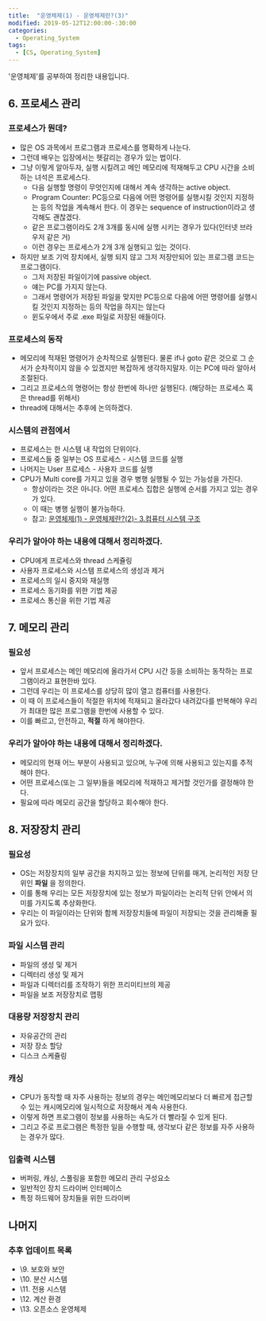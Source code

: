```yaml
---
title:  "운영체제(1) - 운영체제란?(3)"
modified: 2019-05-12T12:00:00-:30:00
categories:
  - Operating_System
tags:
  - [CS, Operating_System]
---
```


'운영체제'를 공부하여 정리한 내용입니다.

## 6. 프로세스 관리

### 프로세스가 뭔데?

-   많은 OS 과목에서 프로그램과 프로세스를 명확하게 나눈다.
-   그런데 배우는 입장에서는 헷갈리는 경우가 있는 법이다.
-   그냥 이렇게 알아두자, 실행 시킬려고 메인 메모리에 적재해두고 CPU 시간을 소비하는 녀석은 프로세스다.
    -   다음 실행할 명령이 무엇인지에 대해서 계속 생각하는 active object.
    -   Program Counter: PC등으로 다음에 어떤 명령어를 실행시킬 것인지 지정하는 등의 작업을 계속해서 한다. 이 경우는 sequence of instruction이라고 생각해도 괜찮겠다.
    -   같은 프로그램이라도 2개 3개를 동시에 실행 시키는 경우가 있다(인터넷 브라우저 같은 거)
    -   이런 경우는 프로세스가 2개 3개 실행되고 있는 것이다.
-   하지만 보조 기억 장치에서, 실행 되지 않고 그저 저장만되어 있는 프로그램 코드는 프로그램이다.
    -   그저 저장된 파일이기에 passive object.
    -   얘는 PC를 가지지 않는다.
    -   그래서 명령어가 저장된 파일을 맞지만 PC등으로 다음에 어떤 명령어를 실행시킬 것인지 지정하는 등의 작업을 하지는 않는다
    -   윈도우에서 주로 .exe 파일로 저장된 애들이다.

### 프로세스의 동작

-   메모리에 적재된 명령어가 순차적으로 실행된다. 물론 if나 goto 같은 것으로 그 순서가 순차적이지 않을 수 있겠지만 복잡하게 생각하지말자. 이는 PC에 따라 알아서 조절된다.
-   그리고 프로세스의 명령어는 항상 한번에 하나만 실행된다. (해당하는 프로세스 혹은 thread를 위해서)
-   thread에 대해서는 추후에 논의하겠다.

### 시스템의 관점에서

-   프로세스는 한 시스템 내 작업의 단위이다.
-   프로세스들 중 일부는 OS 프로세스 - 시스템 코드를 실행
-   나머지는 User 프로세스 - 사용자 코드를 실행
-   CPU가 Multi core를 가지고 있을 경우 병행 실행될 수 있는 가능성을 가진다.
    -   항상이라는 것은 아니다. 어떤 프로세스 집합은 실행에 순서를 가지고 있는 경우가 있다.
    -   이 때는 병행 실행이 불가능하다.
    -   참고: [운영체제(1) - 운영체제란?(2)- 3.컴퓨터 시스템 구조](https://cmpark0126.github.io/operating_system/OS_1-2/#3-%EC%BB%B4%ED%93%A8%ED%84%B0-%EC%8B%9C%EC%8A%A4%ED%85%9C-%EA%B5%AC%EC%A1%B0)

### 우리가 알아야 하는 내용에 대해서 정리하겠다.

-   CPU에게 프로세스와 thread 스케쥴링
-   사용자 프로세스와 시스템 프로세스의 생성과 제거
-   프로세스의 일시 중지와 재실행
-   프로세스 동기화를 위한 기법 제공
-   프로세스 통신을 위한 기법 제공

## 7. 메모리 관리

### 필요성

-   앞서 프로세스는 메인 메모리에 올라가서 CPU 시간 등을 소비하는 동작하는 프로그램이라고 표현한바 있다.
-   그런데 우리는 이 프로세스를 상당히 많이 열고 컴퓨터를 사용한다.
-   이 때 이 프로세스들이 적절한 위치에 적재되고 올라갔다 내려갔다를 반복해야 우리가 최대한 많은 프로그램을 한번에 사용할 수 있다.
-   이를 빠르고, 안전하고, **적절** 하게 해야한다.

### 우리가 알아야 하는 내용에 대해서 정리하겠다.

-   메모리의 현재 어느 부분이 사용되고 있으며, 누구에 의해 사용되고 있는지를 추적해야 한다.
-   어떤 프로세스(또는 그 일부)들을 메모리에 적재하고 제거할 것인가를 결정해야 한다.
-   필요에 따라 메모리 공간을 할당하고 회수해야 한다.

## 8. 저장장치 관리

### 필요성

-   OS는 저장장치의 일부 공간을 차지하고 있는 정보에 단위를 매겨, 논리적인 저장 단위인 **파일** 을 정의한다.
-   이를 통해 우리는 모든 저장장치에 있는 정보가 파일이라는 논리적 단위 안에서 의미를 가지도록 추상화한다.
-   우리는 이 파일이라는 단위와 함께 저장장치들에 파일이 저장되는 것을 관리해줄 필요가 있다.

### 파일 시스템 관리

-   파일의 생성 및 제거
-   디렉터리 생성 및 제거
-   파일과 디렉터리를 조작하기 위한 프리미티브의 제공
-   파일을 보조 저장장치로 맵핑

### 대용량 저장장치 관리

-   자유공간의 관리
-   저장 장소 할당
-   디스크 스케쥴링

### 캐싱

-   CPU가 동작할 때 자주 사용하는 정보의 경우는 메인메모리보다 더 빠르게 접근할 수 있는 캐시메모리에 일시적으로 저장해서 계속 사용한다.
-   이렇게 하면 프로그램이 정보를 사용하는 속도가 더 빨라질 수 있게 된다.
-   그리고 주로 프로그램은 특정한 일을 수행할 때, 생각보다 같은 정보를 자주 사용하는 경우가 많다.

### 입출력 시스템

-   버퍼링, 캐싱, 스풀링을 포함한 메모리 관리 구성요소
-   일반적인 장치 드라이버 인터페이스
-   특정 하드웨어 장치들을 위한 드라이버

## 나머지

### 추후 업데이트 목록

-   \9.  보호와 보안
-   \10. 분산 시스템
-   \11. 전용 시스템
-   \12. 계산 환경
-   \13. 오픈소스 운영체제
